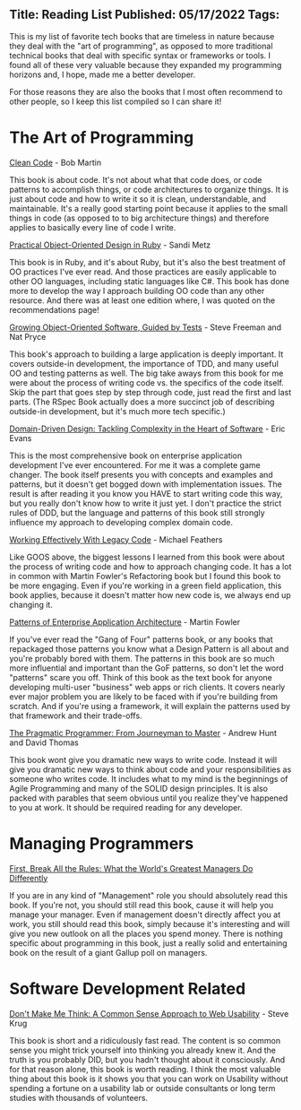 Title: Reading List
Published: 05/17/2022
Tags: 
---
This is my list of favorite tech books that are timeless in nature because they deal with the "art of programming", as opposed to more traditional technical books that deal with specific syntax or frameworks or tools.  I found all of these very valuable because they expanded my programming horizons and, I hope, made me a better developer.

For those reasons they are also the books that I most often recommend to other people, so I keep this list compiled so I can share it!

# The Art of Programming

[Clean Code](https://www.amazon.com/gp/product/0132350882/ref=as_li_ss_tl?ie=UTF8&tag=kwb04-20&linkCode=as2&camp=1789&creative=390957&creativeASIN=0132350882) - Bob Martin

This book is about code.  It's not about what that code does, or code patterns to accomplish things, or code architectures to organize things.  It is just about code and how to write it so it is clean, understandable, and maintainable.  It's a really good starting point because it applies to the small things in code (as opposed to to big architecture things) and therefore applies to basically every line of code I write.


[Practical Object-Oriented Design in Ruby](https://www.amazon.com/gp/product/0321721330/ref=as_li_ss_tl?ie=UTF8&camp=1789&creative=390957&creativeASIN=0321721330&linkCode=as2&tag=kwb04-20) - Sandi Metz

This book is in Ruby, and it's about Ruby, but it's also the best treatment of OO practices I've ever read.  And those practices are easily applicable to other OO languages, including static languages like C#.  This book has done more to develop the way I approach building OO code than any other resource.  And there was at least one edition where, I was quoted on the recommendations page!


[Growing Object-Oriented Software, Guided by Tests](https://www.amazon.com/gp/product/B002TIOYVW/ref=as_li_ss_tl?ie=UTF8&tag=kwb04-20&linkCode=as2&camp=1789&creative=390957&creativeASIN=B002TIOYVW) - Steve Freeman and Nat Pryce

This book's approach to building a large application is deeply important.  It covers outside-in development, the importance of TDD, and many useful OO and testing patterns as well.  The big take aways from this book for me were about the process of writing code vs. the specifics of the code itself.  Skip the part that goes step by step through code, just read the first and last parts.  (The RSpec Book actually does a more succinct job of describing outside-in development, but it's much more tech specific.)


[Domain-Driven Design: Tackling Complexity in the Heart of Software](https://www.amazon.com/gp/product/0321125215?ie=UTF8&tag=kwb04-20&linkCode=as2&camp=1789&creative=390957&creativeASIN=0321125215) - Eric Evans

This is the most comprehensive book on enterprise application development I've ever encountered. For me it was a complete game changer. The book itself presents you with concepts and examples and patterns, but it doesn't get bogged down with implementation issues. The result is after reading it you know you HAVE to start writing code this way, but you really don't know how to write it just yet. I don't practice the strict rules of DDD, but the language and patterns of this book still strongly influence my approach to developing complex domain code.

[Working Effectively With Legacy Code](https://www.amazon.com/Working-Effectively-Legacy-Michael-Feathers/dp/0131177052) - Michael Feathers

Like GOOS above, the biggest lessons I learned from this book were about the process of writing code and how to approach changing code.  It has a lot in common with Martin Fowler's Refactoring book but I found this book to be more engaging.  Even if you're working in a green field application, this book applies, because it doesn't matter how new code is, we always end up changing it.


[Patterns of Enterprise Application Architecture](https://www.amazon.com/gp/product/0321127420?ie=UTF8&tag=kwb04-20&linkCode=as2&camp=1789&creative=390957&creativeASIN=0321127420) - Martin Fowler

If you've ever read the "Gang of Four" patterns book, or any books that repackaged those patterns you know what a Design Pattern is all about and you're probably bored with them. The patterns in this book are so much more influential and important than the GoF patterns, so don't let the word "patterns" scare you off. Think of this book as the text book for anyone developing multi-user "business" web apps or rich clients. It covers nearly ever major problem you are likely to be faced with if you're building from scratch.  And if you're using a framework, it will explain the patterns used by that framework and their trade-offs.


[The Pragmatic Programmer: From Journeyman to Master](https://www.amazon.com/gp/product/020161622X?ie=UTF8&tag=kwb04-20&linkCode=as2&camp=1789&creative=390957&creativeASIN=020161622X) - Andrew Hunt and David Thomas

This book wont give you dramatic new ways to write code. Instead it will give you dramatic new ways to think about code and your responsibilities as someone who writes code. It includes what to my mind is the beginnings of Agile Programming and many of the SOLID design principles. It is also packed with parables that seem obvious until you realize they've happened to you at work. It should be required reading for any developer.

# Managing Programmers

[First, Break All the Rules: What the World's Greatest Managers Do Differently](https://www.amazon.com/gp/product/0684852861?ie=UTF8&tag=kwb04-20&linkCode=as2&camp=1789&creative=390957&creativeASIN=0684852861)

If you are in any kind of "Management" role you should absolutely read this book. If you're not, you should still read this book, cause it will help you manage your manager. Even if management doesn't directly affect you at work, you still should read this book, simply because it's interesting and will give you new outlook on all the places you spend money. There is nothing specific about programming in this book, just a really solid and entertaining book on the result of a giant Gallup poll on managers.

# Software Development Related

[Don't Make Me Think: A Common Sense Approach to Web Usability](https://www.amazon.com/gp/product/0321344758?ie=UTF8&tag=kwb04-20&linkCode=as2&camp=1789&creative=390957&creativeASIN=0321344758) - Steve Krug

This book is short and a ridiculously fast read. The content is so common sense you might trick yourself into thinking you already knew it. And the truth is you probably DID, but you hadn't thought about it consciously. And for that reason alone, this book is worth reading. I think the most valuable thing about this book is it shows you that you can work on Usability without spending a fortune on a usability lab or outside consultants or long term studies with thousands of volunteers.
